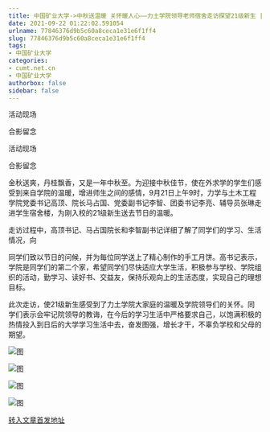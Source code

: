 ```yaml
---
title: 中国矿业大学->中秋送温暖 关怀暖人心——力土学院领导老师宿舍走访探望21级新生 | cumt.net.cn
date: 2021-09-22 01:22:02.591054
urlname: 77846376d9b5c60a8ceca1e31e6f1ff4
slug: 77846376d9b5c60a8ceca1e31e6f1ff4
tags: 
- 中国矿业大学
categories:
- cumt.net.cn
- 中国矿业大学
authorbox: false
sidebar: false
---
```

活动现场

合影留念

活动现场

合影留念

金秋送爽，丹桂飘香，又是一年中秋至。为迎接中秋佳节，使在外求学的学生们感受到来自学院的温暖，增进师生之间的感情，9月21日上午9时，力学与土木工程学院党委书记高顶、院长马占国、党委副书记李智、团委书记李亮、辅导员张琳走进学生宿舍楼，为刚入校的21级新生送去节日的温暖。

走访过程中，高顶书记、马占国院长和李智副书记详细了解了同学们的学习、生活情况，向
<!--more-->
同学们致以节日的问候，并为每位同学送上了精心制作的手工月饼。高书记表示，学院是同学们的第二个家，希望同学们尽快适应大学生活，积极参与学校、学院组织的活动，勤学习、读好书、交益友，保持乐观向上的生活态度，实现自己的理想目标。

此次走访，使21级新生感受到了力土学院大家庭的温暖及学院领导们的关怀。同学们表示会牢记院领导的教诲，在今后的学习生活中严格要求自己，以饱满积极的热情投入到日后的大学学习生活中去，奋发图强，增长才干，不辜负学校和父母的期望。

![图](http://xwzx.cumt.edu.cn/_upload/article/images/8e/1e/486fb3cc48c594ce721152fe268f/a4a84138-1ea7-4b00-88a1-323d41f446f2.jpg)

![图](http://xwzx.cumt.edu.cn/_upload/article/images/8e/1e/486fb3cc48c594ce721152fe268f/9010d03a-7ce5-4df8-bdc2-a9ee7cc0507b.jpg)

![图](http://xwzx.cumt.edu.cn/_upload/article/images/8e/1e/486fb3cc48c594ce721152fe268f/83f820b5-49c0-47c2-b9f9-ce373a3d4d19.jpg)

![图](http://xwzx.cumt.edu.cn/_upload/article/images/8e/1e/486fb3cc48c594ce721152fe268f/91184c98-7553-4216-970c-ff9ab113ebd3.jpg)

[转入文章首发地址](http://xwzx.cumt.edu.cn/44/75/c523a607349/page.htm)